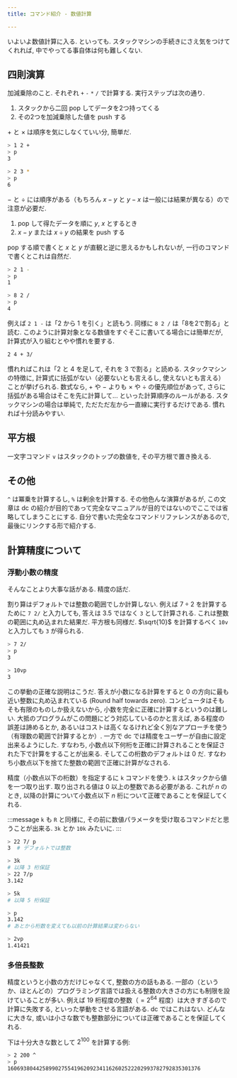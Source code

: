 ```yaml
---
title: コマンド紹介 - 数値計算

---
```


いよいよ数値計算に入る. といっても. スタックマシンの手続きにさえ気をつけてくれれば, 中でやってる事自体は何も難しくない.

## 四則演算

加減乗除のこと.  それぞれ `+` `-` `*` `/` で計算する.  実行ステップは次の通り.

1. スタックから二回 pop してデータを2つ持ってくる
2. その2つを加減乗除した値を push する


$+$ と $\times$ は順序を気にしなくていい分, 簡単だ.

```bash
> 1 2 +
> p
3

> 2 3 *
> p
6
```

$-$ と $\div$ には順序がある（もちろん $x - y$ と $y-x$ は一般には結果が異なる）ので注意が必要だ.

1. pop して得たデータを順に $y$, $x$ とするとき
2. $x-y$ または $x \div y$ の結果を push する

pop する順で書くと $x$ と $y$ が直観と逆に思えるかもしれないが, 一行のコマンドで書くとこれは自然だ.

```bash
> 2 1 -
> p
1

> 8 2 /
> p
4
```

例えば `2 1 -` は「2 から 1 を引く」と読もう. 同様に `8 2 /` は「8を2で割る」と読む.
このように計算対象となる数値をすぐそこに書いてる場合には簡単だが, 計算式が入り組むとやや慣れを要する.

```bash
2 4 + 3/
```

慣れればこれは「2 と 4 を足して, それを 3 で割る」と読める.
スタックマシンの特徴に, 計算式に括弧がない（必要ないとも言えるし, 使えないとも言える）ことが挙げられる.  数式なら, $+$ や $-$ よりも $\times$ や $\div$ の優先順位があって, さらに括弧がある場合はそこを先に計算して... といった計算順序のルールがある. スタックマシンの場合は単純で, ただただ左から一直線に実行するだけである. 慣れれば十分読みやすい.

## 平方根

一文字コマンド `v` はスタックのトップの数値を, その平方根で置き換える.

## その他

`^` は冪乗を計算するし, `%` は剰余を計算する. その他色んな演算があるが, この文章は dc の紹介が目的であって完全なマニュアルが目的ではないのでここでは省略してしまうことにする. 自分で書いた完全なコマンドリファレンスがあるので, 最後にリンクする形で紹介する.

## 計算精度について

### 浮動小数の精度

そんなことより大事な話がある. 精度の話だ.

割り算はデフォルトでは整数の範囲でしか計算しない. 例えば $7 \div 2$ を計算するために `7 2/` と入力しても, 答えは $3.5$ ではなく `3` として計算される. これは整数の範囲に丸め込まれた結果だ. 平方根も同様だ. $\sqrt{10}$ を計算するべく `10v` と入力しても `3` が得られる.

```bash
> 7 2/
> p
3

> 10vp
3
```

この挙動の正確な説明はこうだ.  答えが小数になる計算をすると $0$ の方向に最も近い整数に丸め込まれている (Round half towards zero). コンピュータはそもそも有限のものしか扱えないから, 小数を完全に正確に計算するというのは難しい. 大抵のプログラムがこの問題にどう対応しているのかと言えば, ある程度の誤差は諦めるとか, あるいはコストは高くなるけれど全く別なアプローチを使う（有理数の範囲で計算するとか）. 一方で dc では精度をユーザーが自由に設定出来るようにした. すなわち, 小数点以下何桁を正確に計算されることを保証された下で計算をすることが出来る. そしてこの桁数のデフォルトは $0$ だ. すなわち小数点以下を捨てた整数の範囲で正確に計算がなされる.

精度（小数点以下の桁数）を指定するに `k` コマンドを使う. `k` はスタックから値を一つ取り出す. 取り出される値は $0$ 以上の整数である必要がある. これが $n$ のとき, 以降の計算について小数点以下 $n$ 桁について正確であることを保証してくれる.

:::message
`k` も `R` と同様に, その前に数値パラメータを受け取るコマンドだと思うことが出来る. `3k` とか `10k` みたいに.
:::

```bash
> 22 7/ p
3  # デフォルトでは整数

> 3k
# 以降 3 桁保証
> 22 7/p
3.142

> 5k
# 以降 5 桁保証

> p
3.142
# あとから桁数を変えても以前の計算結果は変わらない

> 2vp
1.41421
```

### 多倍長整数

精度というと小数の方だけじゃなくて, 整数の方の話もある. 一部の（というか、ほとんどの）プログラミング言語では扱える整数の大きさの方にも制限を設けていることが多い. 例えば $19$ 桁程度の整数（$=2^{64}$ 程度）は大きすぎるので計算に失敗する, といった挙動をさせる言語がある. dc ではこれはない. どんなに大きな, 或いは小さな数でも整数部分については正確であることを保証してくれる.

下は十分大きな数として $2^{100}$ を計算する例:

```bash
> 2 200 ^
> p
1606938044258990275541962092341162602522202993782792835301376
```

